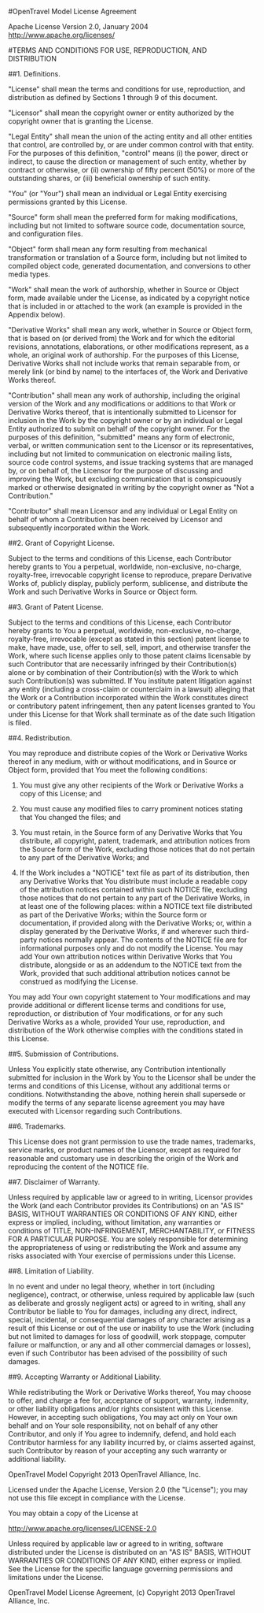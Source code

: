 ﻿#OpenTravel Model License Agreement

Apache License Version 2.0, January 2004 http://www.apache.org/licenses/

#TERMS AND CONDITIONS FOR USE, REPRODUCTION, AND DISTRIBUTION

##1. Definitions.

"License" shall mean the terms and conditions for use, reproduction, and distribution as
defined by Sections 1 through 9 of this document.

"Licensor" shall mean the copyright owner or entity authorized by the copyright owner that
is granting the License.

"Legal Entity" shall mean the union of the acting entity and all other entities that control,
are controlled by, or are under common control with that entity. For the purposes of this
definition, "control" means (i) the power, direct or indirect, to cause the direction or
management of such entity, whether by contract or otherwise, or (ii) ownership of fifty
percent (50%) or more of the outstanding shares, or (iii) beneficial ownership of such entity.

"You" (or "Your") shall mean an individual or Legal Entity exercising permissions granted by
this License.

"Source" form shall mean the preferred form for making modifications, including but not
limited to software source code, documentation source, and configuration files.

"Object" form shall mean any form resulting from mechanical transformation or translation
of a Source form, including but not limited to compiled object code, generated
documentation, and conversions to other media types.

"Work" shall mean the work of authorship, whether in Source or Object form, made
available under the License, as indicated by a copyright notice that is included in or attached
to the work (an example is provided in the Appendix below).

"Derivative Works" shall mean any work, whether in Source or Object form, that is based on
(or derived from) the Work and for which the editorial revisions, annotations, elaborations,
or other modifications represent, as a whole, an original work of authorship. For the
purposes of this License, Derivative Works shall not include works that remain separable
from, or merely link (or bind by name) to the interfaces of, the Work and Derivative Works
thereof.

"Contribution" shall mean any work of authorship, including the original version of the Work
and any modifications or additions to that Work or Derivative Works thereof, that is
intentionally submitted to Licensor for inclusion in the Work by the copyright owner or by an
individual or Legal Entity authorized to submit on behalf of the copyright owner. For the
purposes of this definition, "submitted" means any form of electronic, verbal, or written
communication sent to the Licensor or its representatives, including but not limited to
communication on electronic mailing lists, source code control systems, and issue tracking
systems that are managed by, or on behalf of, the Licensor for the purpose of discussing
and improving the Work, but excluding communication that is conspicuously marked or
otherwise designated in writing by the copyright owner as "Not a Contribution."

"Contributor" shall mean Licensor and any individual or Legal Entity on behalf of whom a
Contribution has been received by Licensor and subsequently incorporated within the Work.

##2. Grant of Copyright License.

Subject to the terms and conditions of this License, each Contributor hereby grants to You a
perpetual, worldwide, non-exclusive, no-charge, royalty-free, irrevocable copyright license
to reproduce, prepare Derivative Works of, publicly display, publicly perform, sublicense,
and distribute the Work and such Derivative Works in Source or Object form.

##3. Grant of Patent License.

Subject to the terms and conditions of this License, each Contributor hereby grants to You a
perpetual, worldwide, non-exclusive, no-charge, royalty-free, irrevocable (except as stated
in this section) patent license to make, have made, use, offer to sell, sell, import, and
otherwise transfer the Work, where such license applies only to those patent claims
licensable by such Contributor that are necessarily infringed by their Contribution(s) alone
or by combination of their Contribution(s) with the Work to which such Contribution(s) was
submitted. If You institute patent litigation against any entity (including a cross-claim or
counterclaim in a lawsuit) alleging that the Work or a Contribution incorporated within the
Work constitutes direct or contributory patent infringement, then any patent licenses
granted to You under this License for that Work shall terminate as of the date such litigation
is filed.

##4. Redistribution.

You may reproduce and distribute copies of the Work or Derivative Works thereof in any
medium, with or without modifications, and in Source or Object form, provided that You
meet the following conditions:

1. You must give any other recipients of the Work or Derivative Works a copy of this
License; and

2. You must cause any modified files to carry prominent notices stating that You
changed the files; and

3. You must retain, in the Source form of any Derivative Works that You distribute, all
copyright, patent, trademark, and attribution notices from the Source form of the
Work, excluding those notices that do not pertain to any part of the Derivative
Works; and

4. If the Work includes a "NOTICE" text file as part of its distribution, then any
Derivative Works that You distribute must include a readable copy of the attribution
notices contained within such NOTICE file, excluding those notices that do not
pertain to any part of the Derivative Works, in at least one of the following places:
within a NOTICE text file distributed as part of the Derivative Works; within the
Source form or documentation, if provided along with the Derivative Works; or,
within a display generated by the Derivative Works, if and wherever such third-party
notices normally appear. The contents of the NOTICE file are for informational
purposes only and do not modify the License. You may add Your own attribution
notices within Derivative Works that You distribute, alongside or as an addendum to
the NOTICE text from the Work, provided that such additional attribution notices
cannot be construed as modifying the License.

You may add Your own copyright statement to Your modifications and may provide
additional or different license terms and conditions for use, reproduction, or distribution of
Your modifications, or for any such Derivative Works as a whole, provided Your use,
reproduction, and distribution of the Work otherwise complies with the conditions stated in
this License.

##5. Submission of Contributions.

Unless You explicitly state otherwise, any Contribution intentionally submitted for inclusion
in the Work by You to the Licensor shall be under the terms and conditions of this License,
without any additional terms or conditions. Notwithstanding the above, nothing herein shall
supersede or modify the terms of any separate license agreement you may have executed
with Licensor regarding such Contributions.

##6. Trademarks.

This License does not grant permission to use the trade names, trademarks, service marks,
or product names of the Licensor, except as required for reasonable and customary use in
describing the origin of the Work and reproducing the content of the NOTICE file.

##7. Disclaimer of Warranty.

Unless required by applicable law or agreed to in writing, Licensor provides the Work (and
each Contributor provides its Contributions) on an "AS IS" BASIS, WITHOUT WARRANTIES
OR CONDITIONS OF ANY KIND, either express or implied, including, without limitation, any
warranties or conditions of TITLE, NON-INFRINGEMENT, MERCHANTABILITY, or FITNESS
FOR A PARTICULAR PURPOSE. You are solely responsible for determining the
appropriateness of using or redistributing the Work and assume any risks associated with
Your exercise of permissions under this License.

##8. Limitation of Liability.

In no event and under no legal theory, whether in tort (including negligence), contract, or
otherwise, unless required by applicable law (such as deliberate and grossly negligent acts)
or agreed to in writing, shall any Contributor be liable to You for damages, including any
direct, indirect, special, incidental, or consequential damages of any character arising as a
result of this License or out of the use or inability to use the Work (including but not limited
to damages for loss of goodwill, work stoppage, computer failure or malfunction, or any and
all other commercial damages or losses), even if such Contributor has been advised of the
possibility of such damages.

##9. Accepting Warranty or Additional Liability.

While redistributing the Work or Derivative Works thereof, You may choose to offer, and
charge a fee for, acceptance of support, warranty, indemnity, or other liability obligations
and/or rights consistent with this License. However, in accepting such obligations, You may
act only on Your own behalf and on Your sole responsibility, not on behalf of any other
Contributor, and only if You agree to indemnify, defend, and hold each Contributor harmless
for any liability incurred by, or claims asserted against, such Contributor by reason of your
accepting any such warranty or additional liability.


OpenTravel Model Copyright 2013 OpenTravel Alliance, Inc.

Licensed under the Apache License, Version 2.0 (the "License"); you may not use this file
except in compliance with the License.

You may obtain a copy of the License at

http://www.apache.org/licenses/LICENSE-2.0

Unless required by applicable law or agreed to in writing, software distributed under the
License is distributed on an "AS IS" BASIS, WITHOUT WARRANTIES OR CONDITIONS OF
ANY KIND, either express or implied. See the License for the specific language governing
permissions and limitations under the License.

OpenTravel Model License Agreement, (c) Copyright 2013 OpenTravel Alliance, Inc.
